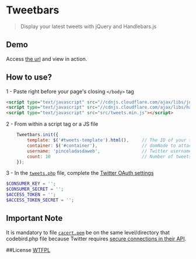 # Tweetbars
> Display your latest tweets with jQuery and Handlebars.js

## Demo

Access [the url](http://www.pinceladasdaweb.com.br/blog/uploads/tweetbars/) and view in action.

## How to use?
1 - Paste right before your page's closing `</body>` tag

```html
<script type="text/javascript" src="//cdnjs.cloudflare.com/ajax/libs/jquery/2.1.1/jquery.min.js"></script>
<script type="text/javascript" src="//cdnjs.cloudflare.com/ajax/libs/handlebars.js/2.0.0/handlebars.min.js"></script>
<script type="text/javascript" src="src/tweets.min.js"></script>
```

2 - From within a script tag or a JS file
```javascript
    Tweetbars.init({
        template: $('#tweets-template').html(),     // The ID of your template
        container: $('#container'),                 // domNode to attach to
        username: 'pinceladasdaweb',                // Twitter username
        count: 10                                   // Number of tweets to display
    });
```

3 -  In the [`tweets.php`](tweets.php) file, complete the [Twitter OAuth settings](https://dev.twitter.com/docs/auth/oauth/faq)

```php
$CONSUMER_KEY = '';
$CONSUMER_SECRET = '';
$ACCESS_TOKEN = '';
$ACCESS_TOKEN_SECRET = '';
```

## Important Note

It is mandatory to file [`cacert.pem`](cacert.pem) be on the same level/directory that codebird.php file because Twitter requires [secure connections in their API](https://twittercommunity.com/t/restricting-api-twitter-com-to-ssl-tls-traffic/12331).

##License
[WTFPL](http://www.wtfpl.net/)